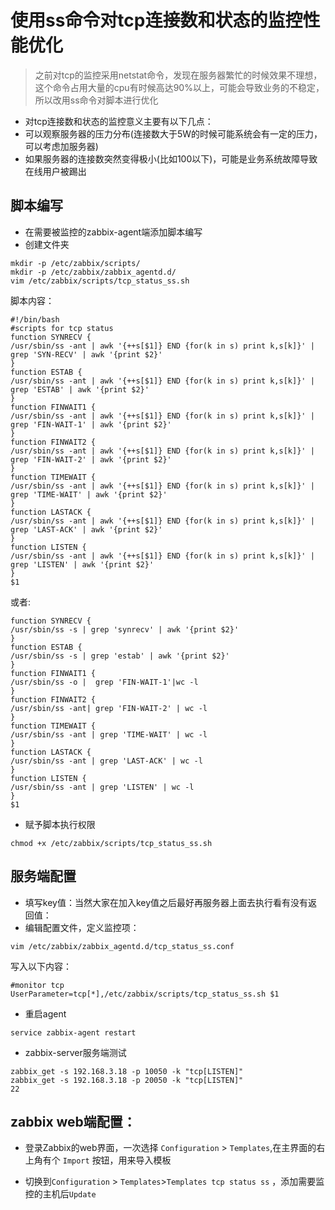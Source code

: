 # 使用ss命令对tcp连接数和状态的监控性能优化

> 之前对tcp的监控采用netstat命令，发现在服务器繁忙的时候效果不理想，这个命令占用大量的cpu有时候高达90%以上，可能会导致业务的不稳定，所以改用ss命令对脚本进行优化

* 对tcp连接数和状态的监控意义主要有以下几点：
 * 可以观察服务器的压力分布(连接数大于5W的时候可能系统会有一定的压力，可以考虑加服务器)
 * 如果服务器的连接数突然变得极小(比如100以下)，可能是业务系统故障导致在线用户被踢出

## 脚本编写

* 在需要被监控的zabbix-agent端添加脚本编写
* 创建文件夹

```
mkdir -p /etc/zabbix/scripts/
mkdir -p /etc/zabbix/zabbix_agentd.d/
vim /etc/zabbix/scripts/tcp_status_ss.sh
```

脚本内容：
```
#!/bin/bash
#scripts for tcp status
function SYNRECV {
/usr/sbin/ss -ant | awk '{++s[$1]} END {for(k in s) print k,s[k]}' | grep 'SYN-RECV' | awk '{print $2}'
}
function ESTAB {
/usr/sbin/ss -ant | awk '{++s[$1]} END {for(k in s) print k,s[k]}' | grep 'ESTAB' | awk '{print $2}'
}
function FINWAIT1 {
/usr/sbin/ss -ant | awk '{++s[$1]} END {for(k in s) print k,s[k]}' | grep 'FIN-WAIT-1' | awk '{print $2}'
}
function FINWAIT2 {
/usr/sbin/ss -ant | awk '{++s[$1]} END {for(k in s) print k,s[k]}' | grep 'FIN-WAIT-2' | awk '{print $2}'
}
function TIMEWAIT {
/usr/sbin/ss -ant | awk '{++s[$1]} END {for(k in s) print k,s[k]}' | grep 'TIME-WAIT' | awk '{print $2}'
}
function LASTACK {
/usr/sbin/ss -ant | awk '{++s[$1]} END {for(k in s) print k,s[k]}' | grep 'LAST-ACK' | awk '{print $2}'
}
function LISTEN {
/usr/sbin/ss -ant | awk '{++s[$1]} END {for(k in s) print k,s[k]}' | grep 'LISTEN' | awk '{print $2}'
}
$1
```


或者:

```
function SYNRECV {
/usr/sbin/ss -s | grep 'synrecv' | awk '{print $2}'
}
function ESTAB {
/usr/sbin/ss -s | grep 'estab' | awk '{print $2}'
}
function FINWAIT1 {
/usr/sbin/ss -o |  grep 'FIN-WAIT-1'|wc -l
}
function FINWAIT2 {
/usr/sbin/ss -ant| grep 'FIN-WAIT-2' | wc -l
}
function TIMEWAIT {
/usr/sbin/ss -ant | grep 'TIME-WAIT' | wc -l
}
function LASTACK {
/usr/sbin/ss -ant | grep 'LAST-ACK' | wc -l
}
function LISTEN {
/usr/sbin/ss -ant | grep 'LISTEN' | wc -l
}
$1
```

* 赋予脚本执行权限

```
chmod +x /etc/zabbix/scripts/tcp_status_ss.sh
```

## 服务端配置

* 填写key值：当然大家在加入key值之后最好再服务器上面去执行看有没有返回值：
* 编辑配置文件，定义监控项：

```
vim /etc/zabbix/zabbix_agentd.d/tcp_status_ss.conf
```

写入以下内容：

```
#monitor tcp
UserParameter=tcp[*],/etc/zabbix/scripts/tcp_status_ss.sh $1
```

* 重启agent

```
service zabbix-agent restart
```

* zabbix-server服务端测试

```
zabbix_get -s 192.168.3.18 -p 10050 -k "tcp[LISTEN]"
zabbix_get -s 192.168.3.18 -p 20050 -k "tcp[LISTEN]"
22
```

## zabbix web端配置：

* 登录Zabbix的web界面，一次选择 `Configuration` > `Templates`,在主界面的右上角有个 `Import` 按钮，用来导入模板

- 切换到`Configuration` > `Templates`>`Templates tcp status ss` ，添加需要监控的主机后`Update`